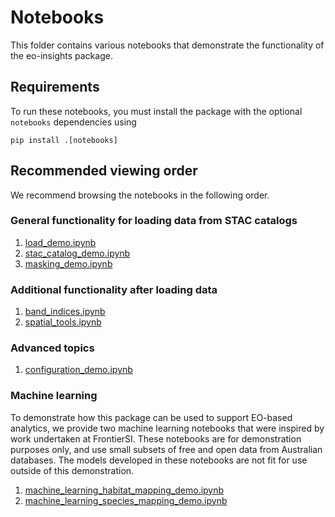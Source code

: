 # Notebooks

This folder contains various notebooks that demonstrate the functionality of the eo-insights package. 

## Requirements

To run these notebooks, you must install the package with the optional `notebooks` dependencies using

```
pip install .[notebooks]
```

## Recommended viewing order
We recommend browsing the notebooks in the following order.

### General functionality for loading data from STAC catalogs

1. [load_demo.ipynb](load_demo.ipynb)
1. [stac_catalog_demo.ipynb](stac_catalog_demo.ipynb)
1. [masking_demo.ipynb](masking_demo.ipynb)

### Additional functionality after loading data

1. [band_indices.ipynb](band_indices_demo.ipynb)
1. [spatial_tools.ipynb](spatial_tools_demo.ipynb)

### Advanced topics

1. [configuration_demo.ipynb](configuration_demo.ipynb)

### Machine learning
To demonstrate how this package can be used to support EO-based analytics, we provide two machine learning notebooks that were inspired by work undertaken at FrontierSI. 
These notebooks are for demonstration purposes only, and use small subsets of free and open data from Australian databases.
The models developed in these notebooks are not fit for use outside of this demonstration.

1. [machine_learning_habitat_mapping_demo.ipynb](machine_learning_habitat_mapping_demo.ipynb)
1. [machine_learning_species_mapping_demo.ipynb](machine_learning_habitat_mapping_demo.ipynb)